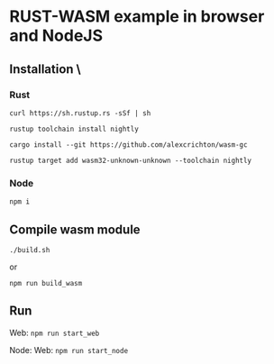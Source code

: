# RUST-WASM example in browser and NodeJS

## Installation \

### Rust

`curl https://sh.rustup.rs -sSf | sh`

`rustup toolchain install nightly`

`cargo install --git https://github.com/alexcrichton/wasm-gc`

`rustup target add wasm32-unknown-unknown --toolchain nightly`

### Node

`npm i`

## Compile wasm module

`./build.sh`

or

`npm run build_wasm` 


## Run

Web: `npm run start_web`

Node: Web: `npm run start_node`